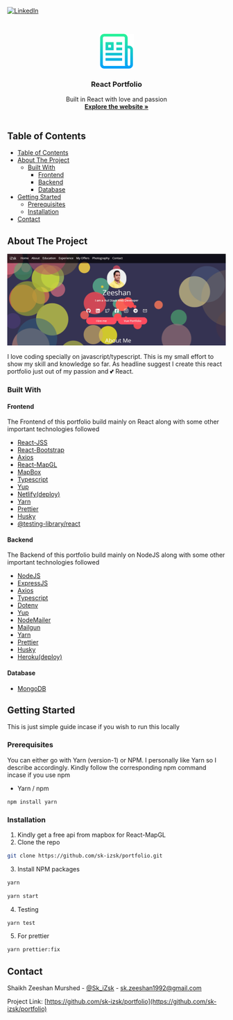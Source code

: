[![LinkedIn][linkedin-shield]][linkedin-url]

<!-- PROJECT LOGO -->
<br />
<p align="center">
  <a href="https://github.com/sk-izsk/portfolio">
    <img src="README/logo.png" alt="Logo" width="80" height="80">
  </a>

  <h3 align="center">React Portfolio</h3>

  <p align="center">
    Built in React with love and passion
    <br />
    <a href="https://izsk.netlify.app"><strong>Explore the website »</strong></a>
    <br />
    <br />
  </p>
</p>

<!-- TABLE OF CONTENTS -->

## Table of Contents

- [Table of Contents](#table-of-contents)
- [About The Project](#about-the-project)
  - [Built With](#built-with)
    - [Frontend](#frontend)
    - [Backend](#backend)
    - [Database](#database)
- [Getting Started](#getting-started)
  - [Prerequisites](#prerequisites)
  - [Installation](#installation)
- [Contact](#contact)

<!-- ABOUT THE PROJECT -->

## About The Project

[![Product Name Screen Shot][product-screenshot]](https://izsk.netlify.app)

I love coding specially on javascript/typescript. This is my small effort to show my skill and knowledge so far. As headline suggest I create this react portfolio just out of my passion and 💕 React.

### Built With

#### Frontend

The Frontend of this portfolio build mainly on React along with some other important technologies followed

- [React-JSS](https://cssinjs.org/react-jss/)
- [React-Bootstrap](https://react-bootstrap.github.io)
- [Axios](https://github.com/axios/axios)
- [React-MapGL](https://visgl.github.io/react-map-gl)
- [MapBox](https://www.mapbox.com)
- [Typescript](https://www.typescriptlang.org)
- [Yup](https://github.com/jquense/yup)
- [Netlify(deploy)](https://www.netlify.com)
- [Yarn](https://classic.yarnpkg.com/lang/en/)
- [Prettier](https://prettier.io)
- [Husky](https://github.com/typicode/husky)
- [@testing-library/react](https://testing-library.com/docs/react-testing-library/intro)

#### Backend

The Backend of this portfolio build mainly on NodeJS along with some other important technologies followed

- [NodeJS](https://nodejs.org/en/)
- [ExpressJS](https://expressjs.com)
- [Axios](https://github.com/axios/axios)
- [Typescript](https://www.typescriptlang.org)
- [Dotenv](https://www.npmjs.com/package/dotenv)
- [Yup](https://github.com/jquense/yup)
- [NodeMailer](https://nodemailer.com/about/)
- [Mailgun](https://www.mailgun.com)
- [Yarn](https://classic.yarnpkg.com/lang/en/)
- [Prettier](https://prettier.io)
- [Husky](https://github.com/typicode/husky)
- [Heroku(deploy)](https://www.heroku.com)

#### Database

- [MongoDB](https://www.mongodb.com)

<!-- GETTING STARTED -->

## Getting Started

This is just simple guide incase if you wish to run this locally

### Prerequisites

You can either go with Yarn (version-1) or NPM. I personally like Yarn so I describe accordingly. Kindly follow the corresponding npm command incase if you use npm

- Yarn / npm

```sh
npm install yarn
```

### Installation

1. Kindly get a free api from mapbox for React-MapGL
2. Clone the repo

```sh
git clone https://github.com/sk-izsk/portfolio.git
```

3. Install NPM packages

```sh
yarn
```

```sh
yarn start
```

4. Testing

```sh
yarn test
```

5. For prettier

```sh
yarn prettier:fix
```

<!-- CONTACT -->

## Contact

Shaikh Zeeshan Murshed - [@Sk_iZsk](https://twitter.com/Sk_iZsk) - sk.zeeshan1992@gmail.com

Project Link: [https://github.com/sk-izsk/portfolio](https://github.com/sk-izsk/portfolio)

<!-- MARKDOWN LINKS & IMAGES -->
<!-- https://www.markdownguide.org/basic-syntax/#reference-style-links -->

[linkedin-shield]: https://img.shields.io/badge/-LinkedIn-black.svg?style=flat-square&logo=linkedin&colorB=555
[linkedin-url]: https://www.linkedin.com/in/skizsk/
[product-screenshot]: README/izsk-react.gif
